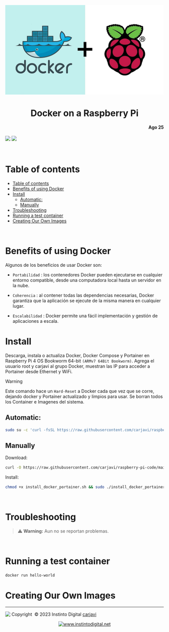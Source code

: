 <p align="center"><img src="./img/docker_RPi.jpg" width="600"   alt=" " /></p>
<h1 align="center"> Docker on a Raspberry Pi </h1> 
<h4 align="right">Ago 25</h4>

<p>
  <img src="https://img.shields.io/badge/OS-Linux%20GNU-yellowgreen">
  <img src="https://img.shields.io/badge/Hardware-Raspberry%20ver%204-red">
</p>

<br>

# Table of contents
- [Table of contents](#table-of-contents)
- [Benefits of using Docker](#benefits-of-using-docker)
- [Install](#install)
  - [Automatic:](#automatic)
  - [Manually](#manually)
- [Troubleshooting](#troubleshooting)
- [Running a test container](#running-a-test-container)
- [Creating Our Own Images](#creating-our-own-images)

<br>

# Benefits of using Docker
Algunos de los beneficios de usar Docker son:

* ```Portabilidad``` : los contenedores Docker pueden ejecutarse en cualquier entorno compatible, desde una computadora local hasta un servidor en la nube.

* ```Coherencia``` : al contener todas las dependencias necesarias, Docker garantiza que la aplicación se ejecute de la misma manera en cualquier lugar.

* ```Escalabilidad``` : Docker permite una fácil implementación y gestión de aplicaciones a escala.

# Install
Descarga, instala o actualiza Docker, Docker Compose y Portainer en Raspberry Pi 4 OS Bookworm 64-bit ```(ARMv7 64Bit Bookworm)```. Agrega el usuario root y carjavi al grupo Docker, muestran las IP para acceder a Portainer desde Ethernet y WiFi. 

> [!WARNING]
> Este comando hace un ```Hard-Reset``` a Docker cada que vez que se corre, dejando docker y Portainer actualizado y limpios para usar. Se borran todos los Container e Imagenes del sistema. 


## Automatic:
```bash
sudo su -c 'curl -fsSL https://raw.githubusercontent.com/carjavi/raspberry-pi-code/main/docker-RPi/install_docker_portainer.sh| bash' 
```
## Manually
Download:
```bash
curl -O https://raw.githubusercontent.com/carjavi/raspberry-pi-code/main/docker-RPi/install_docker_portainer.sh
```
Install:
```bash
chmod +x install_docker_portainer.sh && sudo ./install_docker_portainer.sh
```


<br>

# Troubleshooting
> :warning: **Warning:** Aun no se reportan problemas.

<br>

# Running a test container
```bash
docker run hello-world
```

# Creating Our Own Images

---

<div>
  <p>
    <img  align="top" width="42" style="padding:0px 0px 0px 0px;" src="./img/carjavi.png"/> Copyright &nbsp;&copy; 2023 Instinto Digital <a href="https://carjavi.github.io/" title="carjavi.github">carjavi</a>
  </p>
</div>

<p align="center">
    <a href="https://instintodigital.net/" target="_blank"><img src="./img/developer.png" height="100" alt="www.instintodigital.net"></a>
</p>


